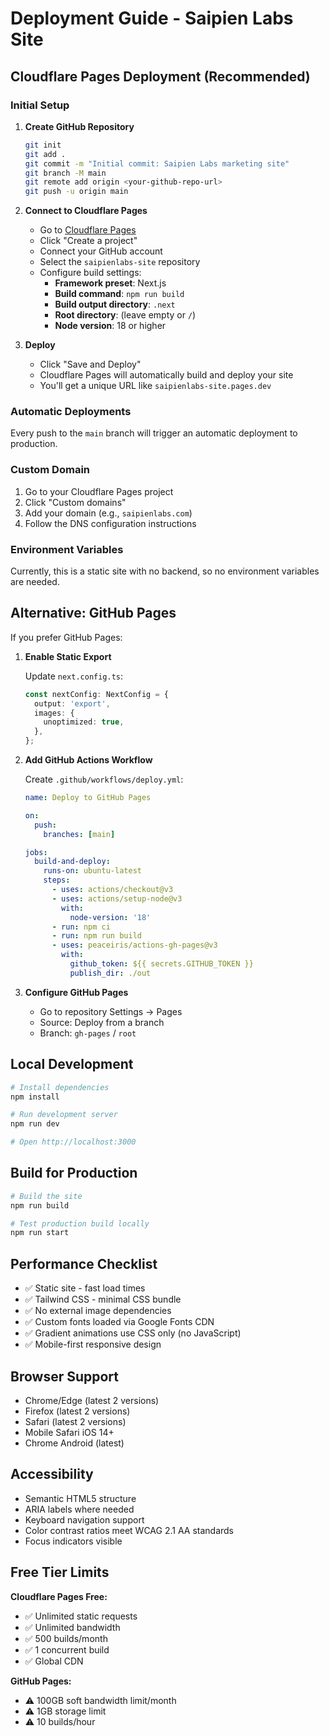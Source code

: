 # Deployment Guide - Saipien Labs Site

## Cloudflare Pages Deployment (Recommended)

### Initial Setup

1. **Create GitHub Repository**
   ```bash
   git init
   git add .
   git commit -m "Initial commit: Saipien Labs marketing site"
   git branch -M main
   git remote add origin <your-github-repo-url>
   git push -u origin main
   ```

2. **Connect to Cloudflare Pages**
   - Go to [Cloudflare Pages](https://pages.cloudflare.com)
   - Click "Create a project"
   - Connect your GitHub account
   - Select the `saipienlabs-site` repository
   - Configure build settings:
     - **Framework preset**: Next.js
     - **Build command**: `npm run build`
     - **Build output directory**: `.next`
     - **Root directory**: (leave empty or `/`)
     - **Node version**: 18 or higher

3. **Deploy**
   - Click "Save and Deploy"
   - Cloudflare Pages will automatically build and deploy your site
   - You'll get a unique URL like `saipienlabs-site.pages.dev`

### Automatic Deployments

Every push to the `main` branch will trigger an automatic deployment to production.

### Custom Domain

1. Go to your Cloudflare Pages project
2. Click "Custom domains"
3. Add your domain (e.g., `saipienlabs.com`)
4. Follow the DNS configuration instructions

### Environment Variables

Currently, this is a static site with no backend, so no environment variables are needed.

## Alternative: GitHub Pages

If you prefer GitHub Pages:

1. **Enable Static Export**

   Update `next.config.ts`:
   ```typescript
   const nextConfig: NextConfig = {
     output: 'export',
     images: {
       unoptimized: true,
     },
   };
   ```

2. **Add GitHub Actions Workflow**

   Create `.github/workflows/deploy.yml`:
   ```yaml
   name: Deploy to GitHub Pages

   on:
     push:
       branches: [main]

   jobs:
     build-and-deploy:
       runs-on: ubuntu-latest
       steps:
         - uses: actions/checkout@v3
         - uses: actions/setup-node@v3
           with:
             node-version: '18'
         - run: npm ci
         - run: npm run build
         - uses: peaceiris/actions-gh-pages@v3
           with:
             github_token: ${{ secrets.GITHUB_TOKEN }}
             publish_dir: ./out
   ```

3. **Configure GitHub Pages**
   - Go to repository Settings → Pages
   - Source: Deploy from a branch
   - Branch: `gh-pages` / `root`

## Local Development

```bash
# Install dependencies
npm install

# Run development server
npm run dev

# Open http://localhost:3000
```

## Build for Production

```bash
# Build the site
npm run build

# Test production build locally
npm run start
```

## Performance Checklist

- ✅ Static site - fast load times
- ✅ Tailwind CSS - minimal CSS bundle
- ✅ No external image dependencies
- ✅ Custom fonts loaded via Google Fonts CDN
- ✅ Gradient animations use CSS only (no JavaScript)
- ✅ Mobile-first responsive design

## Browser Support

- Chrome/Edge (latest 2 versions)
- Firefox (latest 2 versions)
- Safari (latest 2 versions)
- Mobile Safari iOS 14+
- Chrome Android (latest)

## Accessibility

- Semantic HTML5 structure
- ARIA labels where needed
- Keyboard navigation support
- Color contrast ratios meet WCAG 2.1 AA standards
- Focus indicators visible

## Free Tier Limits

**Cloudflare Pages Free:**
- ✅ Unlimited static requests
- ✅ Unlimited bandwidth
- ✅ 500 builds/month
- ✅ 1 concurrent build
- ✅ Global CDN

**GitHub Pages:**
- ⚠️ 100GB soft bandwidth limit/month
- ⚠️ 1GB storage limit
- ⚠️ 10 builds/hour
